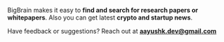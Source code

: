 BigBrain makes it easy to **find and search for research papers or whitepapers**. Also you can get latest **crypto and startup news**.  

Have feedback or suggestions? Reach out at **aayushk.dev@gmail.com**  

